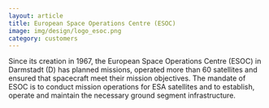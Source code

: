 ```yaml
---
layout: article
title: European Space Operations Centre (ESOC)
image: img/design/logo_esoc.png
category: customers
---
```


Since its creation in 1967, the European Space Operations Centre
(ESOC) in Darmstadt (D) has planned missions, operated more than 60
satellites and ensured that spacecraft meet their mission
objectives. The mandate of ESOC is to conduct mission operations for
ESA satellites and to establish, operate and maintain the necessary
ground segment infrastructure.


